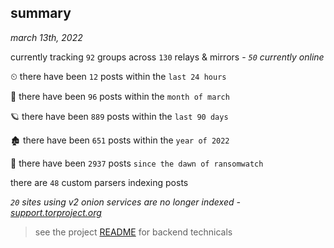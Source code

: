 
## summary
_march 13th, 2022_

currently tracking `92` groups across `130` relays & mirrors - _`50` currently online_

⏲ there have been `12` posts within the `last 24 hours`

🦈 there have been `96` posts within the `month of march`

🪐 there have been `889` posts within the `last 90 days`

🏚 there have been `651` posts within the `year of 2022`

🦕 there have been `2937` posts `since the dawn of ransomwatch`

there are `48` custom parsers indexing posts

_`20` sites using v2 onion services are no longer indexed - [support.torproject.org](https://support.torproject.org/onionservices/v2-deprecation/)_

> see the project [README](https://github.com/thetanz/ransomwatch#ransomwatch--) for backend technicals
